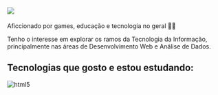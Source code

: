 <h1>
<img src="https://readme-typing-svg.demolab.com?font=Fira+Code&size=29&pause=1000&width=435&lines=Ol%C3%A1%2C+meu+nome+%C3%A9+Gustavo%F0%9F%96%90%EF%B8%8F" /></h1>

Aficcionado por games, educação e tecnologia no geral 👨‍💻

Tenho o interesse em explorar os ramos da Tecnologia da Informação, principalmente nas áreas de Desenvolvimento Web e Análise de Dados.

## Tecnologias que gosto e estou estudando:

<div style="display: inline_block">
  <img align="center" alt="html5" src="https://skillicons.dev/icons?i=js,react,angular,html,css,py,c,unity"/>
</div><br/>


